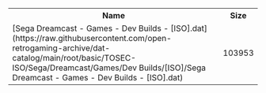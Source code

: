 <table>
<tr><th>Name</th><th>Size</th></tr>
<tr><td>
[Sega Dreamcast - Games - Dev Builds - [ISO].dat](https://raw.githubusercontent.com/open-retrogaming-archive/dat-catalog/main/root/basic/TOSEC-ISO/Sega/Dreamcast/Games/Dev Builds/[ISO]/Sega Dreamcast - Games - Dev Builds - [ISO].dat)
</td><td>103953</td></tr>
</table>
